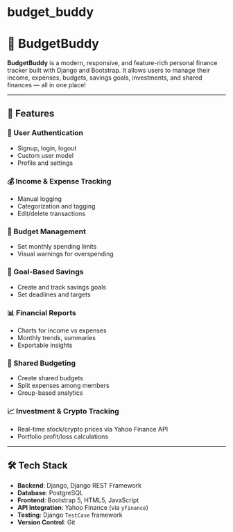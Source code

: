 # budget_buddy
# 💸 BudgetBuddy

**BudgetBuddy** is a modern, responsive, and feature-rich personal finance tracker built with Django and Bootstrap. It allows users to manage their income, expenses, budgets, savings goals, investments, and shared finances — all in one place!

---

## 🚀 Features

### 🔐 User Authentication
- Signup, login, logout
- Custom user model
- Profile and settings

### 💰 Income & Expense Tracking
- Manual logging
- Categorization and tagging
- Edit/delete transactions

### 🧾 Budget Management
- Set monthly spending limits
- Visual warnings for overspending

### 🐷 Goal-Based Savings
- Create and track savings goals
- Set deadlines and targets

### 📊 Financial Reports
- Charts for income vs expenses
- Monthly trends, summaries
- Exportable insights
  
### 👥 Shared Budgeting
- Create shared budgets
- Split expenses among members
- Group-based analytics

### 📈 Investment & Crypto Tracking
- Real-time stock/crypto prices via Yahoo Finance API
- Portfolio profit/loss calculations

---

## 🛠️ Tech Stack

- **Backend**: Django, Django REST Framework
- **Database**: PostgreSQL
- **Frontend**: Bootstrap 5, HTML5, JavaScript
- **API Integration**: Yahoo Finance (via `yfinance`)
- **Testing**: Django `TestCase` framework
- **Version Control**: Git
